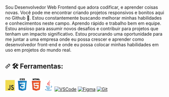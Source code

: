 Sou Desenvolvedor Web Frontend que adora codificar, e aprender coisas novas. Você pode me encontrar criando projetos responsivos e bonitos aqui no Github 🤖. Estou constantemente buscando melhorar minhas habilidades e conhecimentos neste campo. Aprendo rápido e trabalho bem em equipe. Estou ansioso para assumir novos desafios e contribuir para projetos que tenham um impacto significativo. Estou procurando uma oportunidade para me juntar a uma empresa onde eu possa crescer e aprender como desenvolvedor front-end e onde eu possa colocar minhas habilidades em uso em projetos do mundo real.

<!---
ALEXSANDERSSILVA/ALEXSANDERSSILVA is a ✨ special ✨ repository because its `README.md` (this file) appears on your GitHub profile.
You can click the Preview link to take a look at your changes.
--->
<h2 dir="auto"><a id="user-content--languages--tools" class="anchor" aria-hidden="true" tabindex="-1" href="#-languages--tools"><svg class="octicon octicon-link" viewBox="0 0 16 16" version="1.1" width="16" height="16" aria-hidden="true"><path d="m7.775 3.275 1.25-1.25a3.5 3.5 0 1 1 4.95 4.95l-2.5 2.5a3.5 3.5 0 0 1-4.95 0 .751.751 0 0 1 .018-1.042.751.751 0 0 1 1.042-.018 1.998 1.998 0 0 0 2.83 0l2.5-2.5a2.002 2.002 0 0 0-2.83-2.83l-1.25 1.25a.751.751 0 0 1-1.042-.018.751.751 0 0 1-.018-1.042Zm-4.69 9.64a1.998 1.998 0 0 0 2.83 0l1.25-1.25a.751.751 0 0 1 1.042.018.751.751 0 0 1 .018 1.042l-1.25 1.25a3.5 3.5 0 1 1-4.95-4.95l2.5-2.5a3.5 3.5 0 0 1 4.95 0 .751.751 0 0 1-.018 1.042.751.751 0 0 1-1.042.018 1.998 1.998 0 0 0-2.83 0l-2.5 2.5a1.998 1.998 0 0 0 0 2.83Z"></path></svg></a><font _mstmutation="1" _msttexthash="25338716" _msthash="246"> 🛠 Ferramentas:</font></h2>
<p dir="auto">
<!-- <a target="_blank" rel="noopener noreferrer nofollow" href="https://camo.githubusercontent.com/27d0b117da00485c56d69aef0fa310a3f8a07abecc8aa15fa38c8b78526c60ac/68747470733a2f2f63646e2e6a7364656c6976722e6e65742f67682f64657669636f6e732f64657669636f6e2f69636f6e732f72656163742f72656163742d6f726967696e616c2e737667"><img src="https://camo.githubusercontent.com/27d0b117da00485c56d69aef0fa310a3f8a07abecc8aa15fa38c8b78526c60ac/68747470733a2f2f63646e2e6a7364656c6976722e6e65742f67682f64657669636f6e732f64657669636f6e2f69636f6e732f72656163742f72656163742d6f726967696e616c2e737667" alt="reagir" width="35" height="35" data-canonical-src="https://cdn.jsdelivr.net/gh/devicons/devicon/icons/react/react-original.svg" style="max-width: 100%;" _mstalt="61685" _msthash="247"></a> -->
<a target="_blank" rel="noopener noreferrer nofollow" href="https://raw.githubusercontent.com/devicons/devicon/master/icons/javascript/javascript-original.svg"><img src="https://raw.githubusercontent.com/devicons/devicon/master/icons/javascript/javascript-original.svg" alt="Javascript" width="30" height="35" style="max-width: 100%;" _mstalt="162383" _msthash="248"></a>
<!-- <a target="_blank" rel="noopener noreferrer nofollow" href="https://camo.githubusercontent.com/c04208976fe84f5bfd2111ba446acf65ff373c962ed80bbf7aa028820a5bbd79/68747470733a2f2f63646e2e6a7364656c6976722e6e65742f67682f64657669636f6e732f64657669636f6e2f69636f6e732f747970657363726970742f747970657363726970742d706c61696e2e737667"><img src="https://camo.githubusercontent.com/c04208976fe84f5bfd2111ba446acf65ff373c962ed80bbf7aa028820a5bbd79/68747470733a2f2f63646e2e6a7364656c6976722e6e65742f67682f64657669636f6e732f64657669636f6e2f69636f6e732f747970657363726970742f747970657363726970742d706c61696e2e737667" alt="Máquina" width="30" height="35" data-canonical-src="https://cdn.jsdelivr.net/gh/devicons/devicon/icons/typescript/typescript-plain.svg" style="max-width: 100%;" _mstalt="165607" _msthash="249"></a> -->
<a target="_blank" rel="noopener noreferrer nofollow" href="https://raw.githubusercontent.com/devicons/devicon/master/icons/css3/css3-original-wordmark.svg"><img src="https://raw.githubusercontent.com/devicons/devicon/master/icons/css3/css3-original-wordmark.svg" alt="CSS3" width="40" height="40" style="max-width: 100%;" _mstalt="41054" _msthash="250"></a>
<!-- <a target="_blank" rel="noopener noreferrer nofollow" href="https://camo.githubusercontent.com/bdedcbc949feefecc3ff98f7e655ee8151b522e2f32196c648620f5366d909d5/68747470733a2f2f63646e2e6a7364656c6976722e6e65742f67682f64657669636f6e732f64657669636f6e2f69636f6e732f7461696c77696e646373732f7461696c77696e646373732d706c61696e2e737667"><img src="https://camo.githubusercontent.com/bdedcbc949feefecc3ff98f7e655ee8151b522e2f32196c648620f5366d909d5/68747470733a2f2f63646e2e6a7364656c6976722e6e65742f67682f64657669636f6e732f64657669636f6e2f69636f6e732f7461696c77696e646373732f7461696c77696e646373732d706c61696e2e737667" alt="vento de cauda" width="35" height="35" data-canonical-src="https://cdn.jsdelivr.net/gh/devicons/devicon/icons/tailwindcss/tailwindcss-plain.svg" style="max-width: 100%;" _mstalt="117156" _msthash="251"></a> -->     
<!-- <a target="_blank" rel="noopener noreferrer nofollow" href="https://camo.githubusercontent.com/26901b819fb10ef4e2c652aa40e24775247664d84a7597bebb66898a24dddedd/68747470733a2f2f63646e2e6a7364656c6976722e6e65742f67682f64657669636f6e732f64657669636f6e2f69636f6e732f736173732f736173732d6f726967696e616c2e737667"><img src="https://camo.githubusercontent.com/26901b819fb10ef4e2c652aa40e24775247664d84a7597bebb66898a24dddedd/68747470733a2f2f63646e2e6a7364656c6976722e6e65742f67682f64657669636f6e732f64657669636f6e2f69636f6e732f736173732f736173732d6f726967696e616c2e737667" alt="Sass" width="35" height="35" data-canonical-src="https://cdn.jsdelivr.net/gh/devicons/devicon/icons/sass/sass-original.svg" style="max-width: 100%;" _mstalt="48958" _msthash="252"></a> -->
<a target="_blank" rel="noopener noreferrer nofollow" href="https://raw.githubusercontent.com/devicons/devicon/master/icons/html5/html5-original-wordmark.svg"><img src="https://raw.githubusercontent.com/devicons/devicon/master/icons/html5/html5-original-wordmark.svg" alt="Html5" width="40" height="40" style="max-width: 100%;" _mstalt="55900" _msthash="253"></a>
<a target="_blank" rel="noopener noreferrer nofollow" href="https://raw.githubusercontent.com/devicons/devicon/master/icons/java/java-original.svg"><img src="https://raw.githubusercontent.com/devicons/devicon/master/icons/java/java-original.svg" alt="Java" width="30" height="35" style="max-width: 100%;" _mstalt="162383" _msthash="248"></a>
<a target="_blank" rel="noopener noreferrer nofollow" href="https://camo.githubusercontent.com/5fa137d222dde7b69acd22c6572a065ce3656e6ffa1f5e88c1b5c7a935af3cc6/68747470733a2f2f63646e2e6a7364656c6976722e6e65742f67682f64657669636f6e732f64657669636f6e2f69636f6e732f7673636f64652f7673636f64652d6f726967696e616c2e737667"><img src="https://camo.githubusercontent.com/5fa137d222dde7b69acd22c6572a065ce3656e6ffa1f5e88c1b5c7a935af3cc6/68747470733a2f2f63646e2e6a7364656c6976722e6e65742f67682f64657669636f6e732f64657669636f6e2f69636f6e732f7673636f64652f7673636f64652d6f726967696e616c2e737667" alt="VSCode" width="35" height="35" data-canonical-src="https://cdn.jsdelivr.net/gh/devicons/devicon/icons/vscode/vscode-original.svg" style="max-width: 100%;" _mstalt="78767" _msthash="254"></a>
<a target="_blank" rel="noopener noreferrer nofollow" href="https://camo.githubusercontent.com/cdd289ae72f33665800bc6a63936d5afa0454214d520945780894151112a055f/68747470733a2f2f63646e2e6a7364656c6976722e6e65742f67682f64657669636f6e732f64657669636f6e2f69636f6e732f6669676d612f6669676d612d6f726967696e616c2e737667"><img src="https://camo.githubusercontent.com/cdd289ae72f33665800bc6a63936d5afa0454214d520945780894151112a055f/68747470733a2f2f63646e2e6a7364656c6976722e6e65742f67682f64657669636f6e732f64657669636f6e2f69636f6e732f6669676d612f6669676d612d6f726967696e616c2e737667" alt="Figma" width="30" height="35" data-canonical-src="https://cdn.jsdelivr.net/gh/devicons/devicon/icons/figma/figma-original.svg" style="max-width: 100%;" _mstalt="60294" _msthash="255"></a>
<a target="_blank" rel="noopener noreferrer nofollow" href="https://camo.githubusercontent.com/dc9e7e657b4cd5ba7d819d1a9ce61434bd0ddbb94287d7476b186bd783b62279/68747470733a2f2f63646e2e6a7364656c6976722e6e65742f67682f64657669636f6e732f64657669636f6e2f69636f6e732f6769742f6769742d6f726967696e616c2e737667"><img src="https://camo.githubusercontent.com/dc9e7e657b4cd5ba7d819d1a9ce61434bd0ddbb94287d7476b186bd783b62279/68747470733a2f2f63646e2e6a7364656c6976722e6e65742f67682f64657669636f6e732f64657669636f6e2f69636f6e732f6769742f6769742d6f726967696e616c2e737667" alt="Git" width="35" height="35" data-canonical-src="https://cdn.jsdelivr.net/gh/devicons/devicon/icons/git/git-original.svg" style="max-width: 100%;" _mstalt="33865" _msthash="256"></a>
<!-- <a target="_blank" rel="noopener noreferrer nofollow" href="https://camo.githubusercontent.com/7a7f22bfe9c48db7252938295d6da6cc3ed16d7b272ec6b687d569d426b5168b/68747470733a2f2f63646e2e6a7364656c6976722e6e65742f67682f64657669636f6e732f64657669636f6e2f69636f6e732f6a6972612f6a6972612d6f726967696e616c2e737667"><img src="https://camo.githubusercontent.com/7a7f22bfe9c48db7252938295d6da6cc3ed16d7b272ec6b687d569d426b5168b/68747470733a2f2f63646e2e6a7364656c6976722e6e65742f67682f64657669636f6e732f64657669636f6e2f69636f6e732f6a6972612f6a6972612d6f726967696e616c2e737667" alt="jira" width="35" height="35" data-canonical-src="https://cdn.jsdelivr.net/gh/devicons/devicon/icons/jira/jira-original.svg" style="max-width: 100%;" _mstalt="46514" _msthash="257"></a>
<!-- <a target="_blank" rel="noopener noreferrer nofollow" href="https://camo.githubusercontent.com/1d58fcc772b862a9e1a39d95582a03723622e19fe151a71076e1f64044c9ec88/68747470733a2f2f63646e2e6a7364656c6976722e6e65742f67682f64657669636f6e732f64657669636f6e2f69636f6e732f7472656c6c6f2f7472656c6c6f2d706c61696e2e737667"><img src="https://camo.githubusercontent.com/1d58fcc772b862a9e1a39d95582a03723622e19fe151a71076e1f64044c9ec88/68747470733a2f2f63646e2e6a7364656c6976722e6e65742f67682f64657669636f6e732f64657669636f6e2f69636f6e732f7472656c6c6f2f7472656c6c6f2d706c61696e2e737667" alt="Trello" width="30" height="30" data-canonical-src="https://cdn.jsdelivr.net/gh/devicons/devicon/icons/trello/trello-plain.svg" style="max-width: 100%;" _mstalt="81029" _msthash="258"></a>
</p>
<h2 dir="auto">
  <a id="user-content--lets-connect" class="anchor" aria-hidden="true" tabindex="-1" href="#-lets-connect"><svg class="octicon octicon-link" viewBox="0 0 16 16" version="1.1" width="16" height="16" aria-hidden="true"><path d="m7.775 3.275 1.25-1.25a3.5 3.5 0 1 1 4.95 4.95l-2.5 2.5a3.5 3.5 0 0 1-4.95 0 .751.751 0 0 1 .018-1.042.751.751 0 0 1 1.042-.018 1.998 1.998 0 0 0 2.83 0l2.5-2.5a2.002 2.002 0 0 0-2.83-2.83l-1.25 1.25a.751.751 0 0 1-1.042-.018.751.751 0 0 1-.018-1.042Zm-4.69 9.64a1.998 1.998 0 0 0 2.83 0l1.25-1.25a.751.751 0 0 1 1.042.018.751.751 0 0 1 .018 1.042l-1.25 1.25a3.5 3.5 0 1 1-4.95-4.95l2.5-2.5a3.5 3.5 0 0 1 4.95 0 .751.751 0 0 1-.018 1.042.751.751 0 0 1-1.042.018 1.998 1.998 0 0 0-2.83 0l-2.5 2.5a1.998 1.998 0 0 0 0 2.83Z"></path></svg></a>
  <font _mstmutation="1" _msttexthash="11286483" _msthash="259">📱 Vamos nos conectar</font></h2>
<p dir="auto">
  <a target="_blank" rel="noopener noreferrer nofollow" href="https://camo.githubusercontent.com/603c4b5be183feb62c872b2507be983d63148742c5746554777656b5d8d4df4e/68747470733a2f2f63646e2e6a7364656c6976722e6e65742f67682f64657669636f6e732f64657669636f6e2f69636f6e732f6c696e6b6564696e2f6c696e6b6564696e2d6f726967696e616c2e737667"><img align="center" src="https://camo.githubusercontent.com/603c4b5be183feb62c872b2507be983d63148742c5746554777656b5d8d4df4e/68747470733a2f2f63646e2e6a7364656c6976722e6e65742f67682f64657669636f6e732f64657669636f6e2f69636f6e732f6c696e6b6564696e2f6c696e6b6564696e2d6f726967696e616c2e737667" alt="Eu no LinkedIn" height="auto" width="20" data-canonical-src="https://cdn.jsdelivr.net/gh/devicons/devicon/icons/linkedin/linkedin-original.svg" style="max-width: 100%;" _mstalt="206336" _msthash="260"></a> 
  <font _mstmutation="1" _msttexthash="535145" _msthash="263"><a href="https://www.linkedin.com/in/alexsander-silva-484931ba/" rel="nofollow" _mstmutation="1" _istranslated="1">LinkedIn</a> 
    <br _mstmutation="1" _istranslated="1"><br _mstmutation="1" _istranslated="1"> 
    <a target="_blank" rel="noopener noreferrer nofollow" href="https://camo.githubusercontent.com/8360378633b181a72b68e917e9a8da0945c0794bd6bc3dcc5a5e41b87e778fcc/68747470733a2f2f7777772e636f6465776172732e636f6d2f7061636b732f6173736574732f6c6f676f2e36313139326366372e737667" _mstmutation="1" _istranslated="1"><img align="center" src="https://camo.githubusercontent.com/8360378633b181a72b68e917e9a8da0945c0794bd6bc3dcc5a5e41b87e778fcc/68747470733a2f2f7777772e636f6465776172732e636f6d2f7061636b732f6173736574732f6c6f676f2e36313139326366372e737667" alt="Perfil do Codewars" height="auto" width="20" data-canonical-src="https://www.codewars.com/packs/assets/logo.61192cf7.svg" style="max-width: 100%;" _mstalt="293267" _msthash="261" _istranslated="1"></a> <a href="https://www.codewars.com/users/ALEXSANDERSSILVA" rel="nofollow" _mstmutation="1" _istranslated="1">Codewars</a>
    <br _mstmutation="1" _istranslated="1"><br _mstmutation="1" _istranslated="1"> 
    <a target="_blank" rel="noopener noreferrer nofollow" href="https://camo.githubusercontent.com/955a82b1692fef539e84db8db777a02e8d64cd0d5d8928dc1b156ed514a79672/68747470733a2f2f696d672e69636f6e73382e636f6d2f65787465726e616c2d74616c2d72657669766f2d736861646f772d74616c2d72657669766f2f32342f3030303030302f65787465726e616c2d6d756c74692d706c6174666f726d2d6f6e6c696e652d636f64652d656469746f722d616e642d6f70656e2d736f757263652d6c6561726e696e672d736572766963652d6c6f676f2d736861646f772d74616c2d72657669766f2e706e67" _mstmutation="1" _istranslated="1"><img align="center" src="https://camo.githubusercontent.com/955a82b1692fef539e84db8db777a02e8d64cd0d5d8928dc1b156ed514a79672/68747470733a2f2f696d672e69636f6e73382e636f6d2f65787465726e616c2d74616c2d72657669766f2d736861646f772d74616c2d72657669766f2f32342f3030303030302f65787465726e616c2d6d756c74692d706c6174666f726d2d6f6e6c696e652d636f64652d656469746f722d616e642d6f70656e2d736f757263652d6c6561726e696e672d736572766963652d6c6f676f2d736861646f772d74616c2d72657669766f2e706e67" alt="Perfil CodePen" height="auto" width="20" data-canonical-src="https://img.icons8.com/external-tal-revivo-shadow-tal-revivo/24/000000/external-multi-platform-online-code-editor-and-open-source-learning-service-logo-shadow-tal-revivo.png" style="max-width: 100%;" _mstalt="261495" _msthash="262" _istranslated="1"></a> <a href="https://codepen.io/alex-santos-the-encoder" rel="nofollow" _mstmutation="1" _istranslated="1">CodePen</a>
  </font>
  <br><br>
</p>
